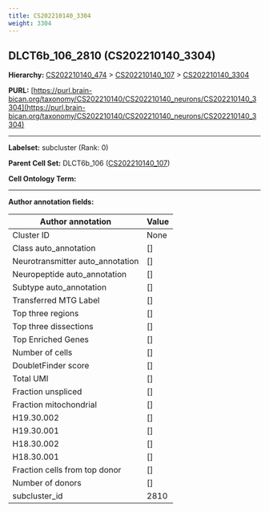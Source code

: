 ```yaml
---
title: CS202210140_3304
weight: 3304
---
```

## DLCT6b_106_2810 (CS202210140_3304)
<b>Hierarchy: </b>
[CS202210140_474](../CS202210140_474) >
[CS202210140_107](../CS202210140_107) >
[CS202210140_3304](../CS202210140_3304)

**PURL:** [https://purl.brain-bican.org/taxonomy/CS202210140/CS202210140_neurons/CS202210140_3304](https://purl.brain-bican.org/taxonomy/CS202210140/CS202210140_neurons/CS202210140_3304)

---


**Labelset:** subcluster (Rank: 0)

**Parent Cell Set:** DLCT6b_106 ([CS202210140_107](../CS202210140_107))



**Cell Ontology Term:** 

[MARKER GENES.]: #


---

[TRANSFERRED ANNOTATIONS.]: #


[AUTHOR ANNOTATION FIELDS.]: #


**Author annotation fields:**

| Author annotation | Value |
|-------------------|-------|
|Cluster ID|None|
|Class auto_annotation|[]|
|Neurotransmitter auto_annotation|[]|
|Neuropeptide auto_annotation|[]|
|Subtype auto_annotation|[]|
|Transferred MTG Label|[]|
|Top three regions|[]|
|Top three dissections|[]|
|Top Enriched Genes|[]|
|Number of cells|[]|
|DoubletFinder score|[]|
|Total UMI|[]|
|Fraction unspliced|[]|
|Fraction mitochondrial|[]|
|H19.30.002|[]|
|H19.30.001|[]|
|H18.30.002|[]|
|H18.30.001|[]|
|Fraction cells from top donor|[]|
|Number of donors|[]|
|subcluster_id|2810|
